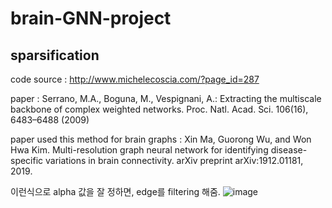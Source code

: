 # brain-GNN-project

## sparsification  
code source : http://www.michelecoscia.com/?page_id=287  

paper : Serrano, M.A., Boguna, M., Vespignani, A.: Extracting the multiscale backbone of complex
weighted networks. Proc. Natl. Acad. Sci. 106(16), 6483–6488 (2009) 

paper used this method for brain graphs : Xin Ma, Guorong Wu, and Won Hwa Kim. Multi-resolution graph neural network for identifying disease-
specific variations in brain connectivity. arXiv preprint arXiv:1912.01181, 2019.  


이런식으로 alpha 값을 잘 정하면, edge를 filtering 해줌.
![image](https://user-images.githubusercontent.com/49244613/116775895-9ff42900-aaa0-11eb-8856-1408aad0d94a.png)
